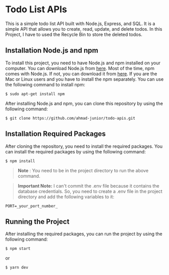 # Todo List APIs
This is a simple todo list API built with Node.js, Express, and SQL. It is a simple API that allows you to create, read, update, and delete todos. In this Project, I have to used the Recycle Bin to store the deleted todos.

## Installation Node.js and npm
To install this project, you need to have Node.js and npm installed on your computer. You can download Node.js from [here](https://nodejs.org/en/download/). Most of the time, npm comes with Node.js. If not, you can download it from [here](https://www.npmjs.com/get-npm). If you are the Mac or Linux users and you have to install the npm separately. You can use the following command to install npm:

```$ sudo apt-get install npm```

After installing Node.js and npm, you can clone this repository by using the following command:

```$ git clone https://github.com/ahmad-junior/todo-apis.git```

## Installation Required Packages
After cloning the repository, you need to install the required packages. You can install the required packages by using the following command:

```$ npm install```

> **Note** : You need to be in the project directory to run the above command.

> **Important Note:** I can't commit the .env file because it contains the database credentials. So, you need to create a .env file in the project directory and add the following variables to it:

```PORT=_your_port_number_```

## Running the Project
After installing the required packages, you can run the project by using the following command:

```$ npm start```

or

```$ yarn dev```